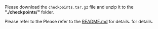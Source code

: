 Please download the `checkpoints.tar.gz` file and unzip it to the **"./checkpoints/"** folder.

Please refer to the Please refer to the [README.md](../README.md) for details. for details.